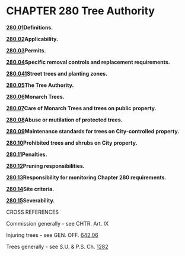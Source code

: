 CHAPTER 280 Tree Authority
==========================

[**280.01**](1926c126.html)**Definitions.**

[**280.02**](193ed042.html)**Applicability.**

[**280.03**](1943696f.html)**Permits.**

[**280.04**](195864b1.html)**Specific removal controls and replacement
requirements.**

[**280.041**](1980ef96.html)**Street trees and planting zones.**

[**280.05**](199b81aa.html)**The Tree Authority.**

[**280.06**](19b2c1f6.html)**Monarch Trees.**

[**280.07**](19bc8fec.html)**Care of Monarch Trees and trees on public
property.**

[**280.08**](1a239e35.html)**Abuse or mutilation of protected trees.**

[**280.09**](1a2b1db7.html)**Maintenance standards for trees on
City-controlled property.**

[**280.10**](1a416123.html)**Prohibited trees and shrubs on City
property.**

[**280.11**](1a6876d5.html)**Penalties.**

[**280.12**](1a72c0eb.html)**Pruning responsibilities.**

[**280.13**](1a7816d2.html)**Responsibility for monitoring Chapter 280
requirements.**

[**280.14**](1a8c3a13.html)**Site criteria.**

[**280.15**](1a97cbf7.html)**Severability.**

CROSS REFERENCES

Commission generally - see CHTR. Art. IX

Injuring trees - see GEN. OFF. [642.06](32aaf2fe.html)

Trees generally - see S.U. & P.S. Ch. [1282](410ac5c6.html)
